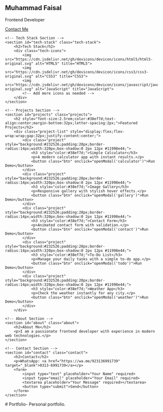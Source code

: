 <!DOCTYPE html>
<html lang="en">
<head>
	<meta charset="UTF-8">
	<meta name="viewport" content="width=device-width, initial-scale=1.0">
	<title>Abdullah Portfolio</title>
	<link rel="stylesheet" href="style.css">
</head>
<body>
	<!-- Hero Section -->
	<section class="hero">
	<h1>Muhammad Faisal</h1>
	<p>Frontend Developer</p>
	<a href="#contact" class="btn">Contact Me</a>
	</section>

	<!-- Tech Stack Section -->
	<section id="tech-stack" class="tech-stack">
		<h2>Tech Stack</h2>
		<div class="tech-icons">
			<img src="https://cdn.jsdelivr.net/gh/devicons/devicon/icons/html5/html5-original.svg" alt="HTML5" title="HTML5">
			<img src="https://cdn.jsdelivr.net/gh/devicons/devicon/icons/css3/css3-original.svg" alt="CSS3" title="CSS3">
			<img src="https://cdn.jsdelivr.net/gh/devicons/devicon/icons/javascript/javascript-original.svg" alt="JavaScript" title="JavaScript">
			<!-- Add more icons as needed -->
		</div>
	</section>

	<!-- Projects Section -->
	<section id="projects" class="projects">
		<h2 style="font-size:2.5rem;color:#38ef7d;text-align:center;margin-bottom:32px;letter-spacing:2px;">Featured Projects</h2>
		<div class="project-list" style="display:flex;flex-wrap:wrap;gap:32px;justify-content:center;">
			<div class="project" style="background:#232526;padding:28px;border-radius:14px;width:320px;box-shadow:0 2px 12px #11998e44;">
				<h3 style="color:#38ef7d;">Simple Calculator</h3>
				<p>A modern calculator app with instant results.</p>
				<button class="btn" onclick="openModal('calculator')">Run Demo</button>
			</div>
			<div class="project" style="background:#232526;padding:28px;border-radius:14px;width:320px;box-shadow:0 2px 12px #11998e44;">
				<h3 style="color:#38ef7d;">Image Gallery</h3>
				<p>Responsive gallery with stylish hover effects.</p>
				<button class="btn" onclick="openModal('gallery')">Run Demo</button>
			</div>
			<div class="project" style="background:#232526;padding:28px;border-radius:14px;width:320px;box-shadow:0 2px 12px #11998e44;">
				<h3 style="color:#38ef7d;">Contact Form</h3>
				<p>Animated contact form with validation.</p>
				<button class="btn" onclick="openModal('contact')">Run Demo</button>
			</div>
			<div class="project" style="background:#232526;padding:28px;border-radius:14px;width:320px;box-shadow:0 2px 12px #11998e44;">
				<h3 style="color:#38ef7d;">To-Do List</h3>
				<p>Manage your daily tasks with a simple to-do app.</p>
				<button class="btn" onclick="openModal('todo')">Run Demo</button>
			</div>
			<div class="project" style="background:#232526;padding:28px;border-radius:14px;width:320px;box-shadow:0 2px 12px #11998e44;">
				<h3 style="color:#38ef7d;">Weather App</h3>
				<p>Check the weather instantly for any city.</p>
				<button class="btn" onclick="openModal('weather')">Run Demo</button>
			</div>
		</div>

<!-- Modals for project demos -->
<div id="modal-bg" style="display:none;position:fixed;top:0;left:0;width:100vw;height:100vh;background:rgba(35,37,38,0.85);z-index:1000;justify-content:center;align-items:center;">
	<div id="modal-content" style="background:#232526;padding:32px 24px;border-radius:16px;max-width:400px;width:90vw;box-shadow:0 2px 16px #11998e44;position:relative;">
		<button onclick="closeModal()" style="position:absolute;top:12px;right:16px;background:#38ef7d;color:#232526;border:none;border-radius:50%;width:32px;height:32px;font-size:1.2rem;cursor:pointer;">&times;</button>
		<div id="modal-inner"></div>
	</div>
</div>

<script>
function openModal(type) {
	document.getElementById('modal-bg').style.display = 'flex';
	let inner = '';
	if(type === 'calculator') {
		inner = `<h3 style='color:#38ef7d;'>Simple Calculator</h3>
			<input type='number' id='num1' placeholder='Num 1' style='width:60px;text-align:center;'>
			<select id='op'>
				<option value='+'>+</option>
				<option value='-'>-</option>
				<option value='*'>*</option>
				<option value='/'>/</option>
			</select>
			<input type='number' id='num2' placeholder='Num 2' style='width:60px;text-align:center;'>
			<button onclick='calcRun()' style='margin-top:10px;' class='btn'>Calculate</button>
			<div id='calc-result' style='margin-top:10px;'></div>`;
	} else if(type === 'gallery') {
		inner = `<h3 style='color:#38ef7d;'>Image Gallery</h3>
			<img src='images.jpg' alt='Gallery Image 1' style='width:120px;height:80px;object-fit:cover;margin:8px;border-radius:8px;box-shadow:0 2px 8px #11998e44;'>
			<img src='images (1).jpg' alt='Gallery Image 2' style='width:120px;height:80px;object-fit:cover;margin:8px;border-radius:8px;box-shadow:0 2px 8px #11998e44;'>
			<img src='download.jpg' alt='Gallery Image 3' style='width:120px;height:80px;object-fit:cover;margin:8px;border-radius:8px;box-shadow:0 2px 8px #11998e44;'>`;
	} else if(type === 'contact') {
		inner = `<h3 style='color:#38ef7d;'>Contact Form</h3>
			<form onsubmit='sendForm(event)'>
				<input type='text' placeholder='Your Name' required>
				<input type='email' placeholder='Your Email' required>
				<textarea placeholder='Your Message' required></textarea>
				<button type='submit' class='btn'>Send</button>
			</form>`;
	} else if(type === 'todo') {
		inner = `<h3 style='color:#38ef7d;'>To-Do List</h3>
			<input type='text' id='todo-input' placeholder='Add a task...' style='width:70%;padding:8px;'>
			<button onclick='addTodo()' class='btn' style='margin-top:8px;'>Add</button>
			<ul id='todo-list' style='margin-top:16px;padding-left:0;'></ul>`;
	} else if(type === 'weather') {
		inner = `<h3 style='color:#38ef7d;'>Weather App</h3>
			<input type='text' id='weather-city' placeholder='Enter city...' style='width:70%;padding:8px;'>
			<button onclick='getWeather()' class='btn' style='margin-top:8px;'>Check</button>
			<div id='weather-result' style='margin-top:16px;'></div>`;
	}
	document.getElementById('modal-inner').innerHTML = inner;
}
function closeModal() {
	document.getElementById('modal-bg').style.display = 'none';
}
function calcRun() {
	var a = parseFloat(document.getElementById('num1').value);
	var b = parseFloat(document.getElementById('num2').value);
	var op = document.getElementById('op').value;
	var result;
	if (op === '+') result = a + b;
	else if (op === '-') result = a - b;
	else if (op === '*') result = a * b;
	else if (op === '/') result = b !== 0 ? a / b : 'Error';
	else result = 'Invalid';
	document.getElementById('calc-result').textContent = 'Result: ' + result;
}
function sendForm(e) {
	e.preventDefault();
	alert('Message sent!');
}
function addTodo() {
	var input = document.getElementById('todo-input');
	var val = input.value.trim();
	if(val) {
		var ul = document.getElementById('todo-list');
		var li = document.createElement('li');
		li.textContent = val;
		li.style.listStyle = 'none';
		li.style.background = '#2c5364';
		li.style.color = '#38ef7d';
		li.style.padding = '8px';
		li.style.marginBottom = '6px';
		li.style.borderRadius = '6px';
		ul.appendChild(li);
		input.value = '';
	}
}
function getWeather() {
	var city = document.getElementById('weather-city').value.trim();
	if(city) {
		document.getElementById('weather-result').textContent = 'Weather in ' + city + ': Sunny, 28°C';
	}
}
</script>
		</div>
	</section>

	<!-- About Section -->
	<section id="about" class="about">
		<h2>About Me</h2>
		<p>I am a passionate frontend developer with experience in modern web technologies.</p>
	</section>

	<!-- Contact Section -->
	<section id="contact" class="contact">
		<h2>Contact</h2>
		<p>WhatsApp: <a href="https://wa.me/923136991739" target="_blank">0313-6991739</a></p>
		<form>
			<input type="text" placeholder="Your Name" required>
			<input type="email" placeholder="Your Email" required>
			<textarea placeholder="Your Message" required></textarea>
			<button type="submit">Send</button>
		</form>
	</section>
</body>
</html># Portfolio-
Personal portfolio.
